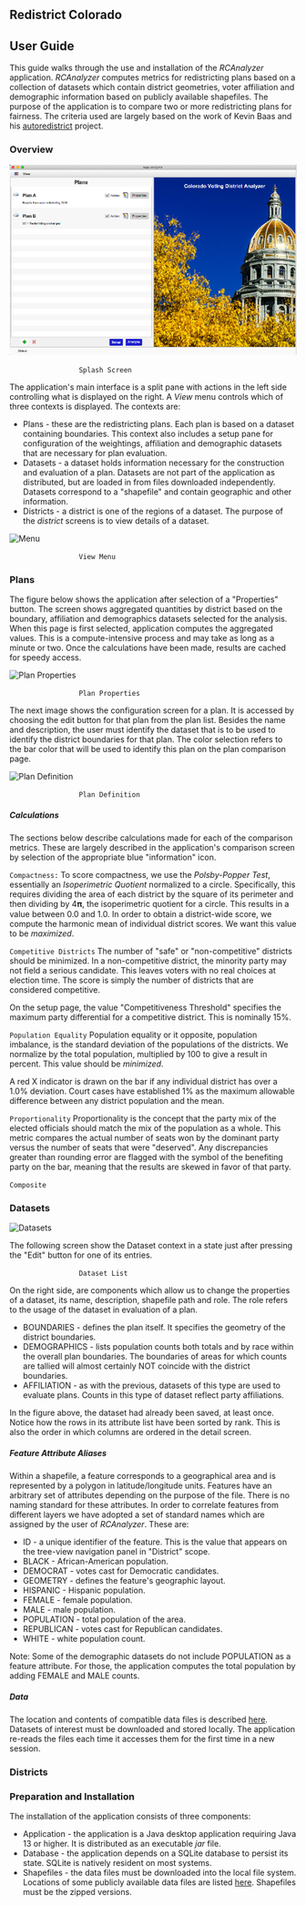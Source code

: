 ## Redistrict Colorado
## User Guide
This guide walks through the use and installation of the *RCAnalyzer* application. *RCAnalyzer* computes metrics for redistricting plans based on a collection of datasets which contain
district geometries, voter
affiliation and demographic information based on publicly available shapefiles. The purpose of the application is to compare two or more redistricting plans for fairness. The criteria used are largely based on the work of Kevin Baas and his [autoredistrict](http://autoredistrict.org/index.php) project.

### Overview

![SplitPane](/images/application_plans.png)

```                  Splash Screen     ```

The application's main interface is a split pane with
actions in the left side controlling what is displayed on the right. A *View* menu controls which of three contexts is displayed. The contexts are:
 * Plans - these are the redistricting plans. Each plan is based on a dataset containing boundaries. This context also includes a setup pane for configuration of the weightings, affiliation and demographic datasets that are necessary for plan evaluation.
 * Datasets - a dataset holds information necessary for the construction and evaluation of a plan. Datasets are not part of the application as distributed, but are loaded in from files downloaded independently. Datasets correspond to a "shapefile" and contain geographic and other information.
 * Districts - a district is one of the regions of a dataset. The purpose of the *district* screens is to view details of a dataset.

![Menu](/images/view_menu.png)

```                  View Menu     ```
### Plans
The figure below shows the application after selection of a "Properties" button. The screen shows aggregated quantities by district
based on the boundary, affiliation and demographics datasets selected for the analysis. When this page is first selected,
application computes the aggregated values. This is a compute-intensive
process and may take as long as a minute or two. Once the
calculations have been made, results are cached for speedy access.

![Plan Properties](/images/plan_properties.png)

```                  Plan Properties     ```

The next image shows the configuration screen for a plan.
It is accessed by choosing the edit button for that plan
from the plan list.
Besides the name and description, the user must identify
the dataset that is to be used to identify the district
boundaries for that plan. The color selection refers to the
bar color that will be used to identify this plan on the
plan comparison page.

![Plan Definition](/images/plan_definition.png)

```                  Plan Definition     ```

##### Calculations
The sections below describe calculations made for each of the comparison metrics. These are largely described in the application's
comparison screen by selection of the appropriate blue "information" icon.

`Compactness:`
  To score compactness, we use the *Polsby-Popper Test*, essentially an *Isoperimetric Quotient* normalized to a circle.
 Specifically, this requires dividing the area of each district by the square of its perimeter and then dividing by 4𝛑, the isoperimetric quotient for a circle. This results in a value between 0.0 and 1.0. In order to obtain a district-wide score, we compute the harmonic mean of individual district scores. We want this value to be *maximized*.

`Competitive Districts`
The number of "safe" or "non-competitive" districts
should be minimized.
In a non-competitive district, the minority party may not field
a serious candidate. This leaves voters with no real choices at election time. The score is simply the number of districts that are considered competitive.

On the setup page, the value "Competitiveness Threshold" specifies the
maximum party differential for a competitive district. This is nominally 15%.

`Population Equality`
Population equality or it opposite, population imbalance, is the standard deviation
of the populations of the districts. We normalize by the total population,
multiplied by 100 to give a result in percent. This value should be *minimized*.

A red X indicator is drawn on the bar if any individual district has over a 1.0% deviation. Court cases have established 1% as
the maximum allowable difference between any district population and the mean.

`Proportionality`
Proportionality is the concept that the party mix of the elected officials
should match the mix of the population as a whole. This metric compares
the actual number of seats won by the dominant party versus the number of seats that were "deserved".  Any discrepancies greater than rounding error are flagged
with the  symbol of the benefiting party on the bar, meaning that the results are skewed
in favor of that party.



`Composite`

### Datasets

![Datasets](/images/application_datasets.png)

The following screen show the Dataset context in a state just after
pressing the "Edit" button for one of its entries.

```                  Dataset List     ```

On the right side, are components which allow us to change the properties of a dataset, its name, description, shapefile path and role. The role refers to the usage of the dataset in evaluation of a plan.
  * BOUNDARIES - defines the plan itself. It specifies
  the geometry of the district boundaries.
  * DEMOGRAPHICS - lists population counts both totals and by race
  within the overall plan boundaries. The boundaries of areas
  for which counts are tallied will almost certainly NOT coincide
  with the district boundaries.
  * AFFILIATION - as with the previous, datasets of this type are
  used to evaluate plans. Counts in this type of dataset reflect
  party affiliations.

In the figure above, the dataset had already been saved, at least once. Notice how the rows in its attribute list have been sorted
by rank. This is also the order in which columns are ordered in
the detail screen.

##### Feature Attribute Aliases
Within a shapefile, a feature corresponds to a geographical area and is represented by a polygon in latitude/longitude units. Features have an arbitrary set of attributes depending on the purpose of the file. There is no naming standard for these attributes. In order to correlate features from different layers we have adopted a set of standard names which are assigned by the user of
 *RCAnalyzer*. These are:
  * ID - a unique identifier of the feature. This is the value that appears on the tree-view navigation panel in "District" scope.
  * BLACK - African-American population.
  * DEMOCRAT - votes cast for Democratic candidates.
  * GEOMETRY - defines the feature's geographic layout.
  * HISPANIC - Hispanic population.
  * FEMALE - female population.
  * MALE - male population.
  * POPULATION - total population of the area.
  * REPUBLICAN - votes cast for Republican candidates.
  * WHITE - white population count.

 Note: Some of the demographic datasets do not include POPULATION as
 a feature attribute. For those, the application computes the total
 population by adding FEMALE and MALE counts.

##### Data
The location and contents of compatible data files
is described [here](https://github.com/chuckcoughlin/redistrict-colorado/tree/master/docs/datasets.md).
Datasets
of interest must be downloaded and stored locally. The application re-reads the files each time it accesses them for the first time
in a new session.

### Districts

### Preparation and Installation
The installation of the application consists of three components:
  * Application - the application is a Java desktop application
   requiring Java 13 or higher. It is distributed as an executable
   *jar* file.
  * Database - the application depends on a SQLite database to persist its state. SQLite is natively resident on most systems.
  * Shapefiles - the data files must be downloaded into the local file system. Locations of some publicly available data files are listed [here](https://github.com/chuckcoughlin/redistrict-colorado/tree/master/docs/datasets.md). Shapefiles must be the zipped versions.
